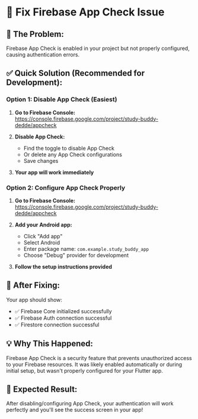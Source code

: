# 🔧 Fix Firebase App Check Issue

## 🎯 **The Problem:**
Firebase App Check is enabled in your project but not properly configured, causing authentication errors.

## ✅ **Quick Solution (Recommended for Development):**

### **Option 1: Disable App Check (Easiest)**

1. **Go to Firebase Console:**
   https://console.firebase.google.com/project/study-buddy-dedde/appcheck

2. **Disable App Check:**
   - Find the toggle to disable App Check
   - Or delete any App Check configurations
   - Save changes

3. **Your app will work immediately**

### **Option 2: Configure App Check Properly**

1. **Go to Firebase Console:**
   https://console.firebase.google.com/project/study-buddy-dedde/appcheck

2. **Add your Android app:**
   - Click "Add app"
   - Select Android
   - Enter package name: `com.example.study_buddy_app`
   - Choose "Debug" provider for development

3. **Follow the setup instructions provided**

## 🚀 **After Fixing:**

Your app should show:
- ✅ Firebase Core initialized successfully
- ✅ Firebase Auth connection successful
- ✅ Firestore connection successful

## 💡 **Why This Happened:**

Firebase App Check is a security feature that prevents unauthorized access to your Firebase resources. It was likely enabled automatically or during initial setup, but wasn't properly configured for your Flutter app.

## 🎉 **Expected Result:**

After disabling/configuring App Check, your authentication will work perfectly and you'll see the success screen in your app!
